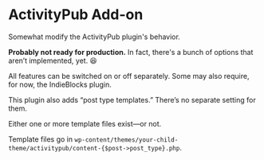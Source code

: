 # ActivityPub Add-on
Somewhat modify the ActivityPub plugin's behavior.

**Probably not ready for production.** In fact, there's a bunch of options that aren’t implemented, yet. 😆

All features can be switched on or off separately. Some may also require, for now, the IndieBlocks plugin.

This plugin also adds “post type templates.” There’s no separate setting for them.

Either one or more template files exist—or not.

Template files go in `wp-content/themes/your-child-theme/activitypub/content-{$post->post_type}.php`.
